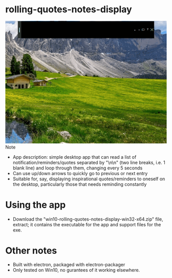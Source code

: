 # rolling-quotes-notes-display
![Note below has been sped up, each quote takes 5s in real time](https://raw.githubusercontent.com/Yulin-W/win10-rolling-quotes-notes-display/master/app_demo_sped_up.gif)
Note
- App description: simple desktop app that can read a list of notification/reminders/quotes separated by "\n\n" (two line breaks, i.e. 1 blank line) and loop through them, changing every 5 seconds
- Can use up/down arrows to quickly go to previous or next entry
- Suitable for, say, displaying inspirational quotes/reminders to oneself on the desktop, particularly those that needs reminding constantly

# Using the app
- Download the "win10-rolling-quotes-notes-display-win32-x64.zip" file, extract; it contains the executable for the app and support files for the exe.

# Other notes
- Built with electron, packaged with electron-packager
- Only tested on Win10, no gurantees of it working elsewhere.